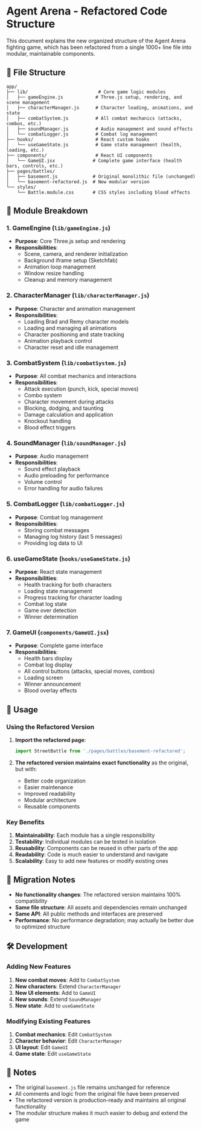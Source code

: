 # Agent Arena - Refactored Code Structure

This document explains the new organized structure of the Agent Arena fighting game, which has been refactored from a single 1000+ line file into modular, maintainable components.

## 📁 File Structure

```
app/
├── lib/                          # Core game logic modules
│   ├── gameEngine.js            # Three.js setup, rendering, and scene management
│   ├── characterManager.js      # Character loading, animations, and state
│   ├── combatSystem.js          # All combat mechanics (attacks, combos, etc.)
│   ├── soundManager.js          # Audio management and sound effects
│   └── combatLogger.js          # Combat log management
├── hooks/                       # React custom hooks
│   └── useGameState.js          # Game state management (health, loading, etc.)
├── components/                  # React UI components
│   └── GameUI.jsx              # Complete game interface (health bars, controls, etc.)
├── pages/battles/
│   ├── basement.js             # Original monolithic file (unchanged)
│   └── basement-refactored.js  # New modular version
└── styles/
    └── Battle.module.css       # CSS styles including blood effects
```

## 🔧 Module Breakdown

### 1. GameEngine (`lib/gameEngine.js`)

- **Purpose**: Core Three.js setup and rendering
- **Responsibilities**:
  - Scene, camera, and renderer initialization
  - Background iframe setup (Sketchfab)
  - Animation loop management
  - Window resize handling
  - Cleanup and memory management

### 2. CharacterManager (`lib/characterManager.js`)

- **Purpose**: Character and animation management
- **Responsibilities**:
  - Loading Brad and Remy character models
  - Loading and managing all animations
  - Character positioning and state tracking
  - Animation playback control
  - Character reset and idle management

### 3. CombatSystem (`lib/combatSystem.js`)

- **Purpose**: All combat mechanics and interactions
- **Responsibilities**:
  - Attack execution (punch, kick, special moves)
  - Combo system
  - Character movement during attacks
  - Blocking, dodging, and taunting
  - Damage calculation and application
  - Knockout handling
  - Blood effect triggers

### 4. SoundManager (`lib/soundManager.js`)

- **Purpose**: Audio management
- **Responsibilities**:
  - Sound effect playback
  - Audio preloading for performance
  - Volume control
  - Error handling for audio failures

### 5. CombatLogger (`lib/combatLogger.js`)

- **Purpose**: Combat log management
- **Responsibilities**:
  - Storing combat messages
  - Managing log history (last 5 messages)
  - Providing log data to UI

### 6. useGameState (`hooks/useGameState.js`)

- **Purpose**: React state management
- **Responsibilities**:
  - Health tracking for both characters
  - Loading state management
  - Progress tracking for character loading
  - Combat log state
  - Game over detection
  - Winner determination

### 7. GameUI (`components/GameUI.jsx`)

- **Purpose**: Complete game interface
- **Responsibilities**:
  - Health bars display
  - Combat log display
  - All control buttons (attacks, special moves, combos)
  - Loading screen
  - Winner announcement
  - Blood overlay effects

## 🚀 Usage

### Using the Refactored Version

1. **Import the refactored page**:

   ```javascript
   import StreetBattle from './pages/battles/basement-refactored';
   ```

2. **The refactored version maintains exact functionality** as the original, but with:
   - Better code organization
   - Easier maintenance
   - Improved readability
   - Modular architecture
   - Reusable components

### Key Benefits

1. **Maintainability**: Each module has a single responsibility
2. **Testability**: Individual modules can be tested in isolation
3. **Reusability**: Components can be reused in other parts of the app
4. **Readability**: Code is much easier to understand and navigate
5. **Scalability**: Easy to add new features or modify existing ones

## 🔄 Migration Notes

- **No functionality changes**: The refactored version maintains 100% compatibility
- **Same file structure**: All assets and dependencies remain unchanged
- **Same API**: All public methods and interfaces are preserved
- **Performance**: No performance degradation; may actually be better due to optimized structure

## 🛠️ Development

### Adding New Features

1. **New combat moves**: Add to `CombatSystem`
2. **New characters**: Extend `CharacterManager`
3. **New UI elements**: Add to `GameUI`
4. **New sounds**: Extend `SoundManager`
5. **New state**: Add to `useGameState`

### Modifying Existing Features

1. **Combat mechanics**: Edit `CombatSystem`
2. **Character behavior**: Edit `CharacterManager`
3. **UI layout**: Edit `GameUI`
4. **Game state**: Edit `useGameState`

## 📝 Notes

- The original `basement.js` file remains unchanged for reference
- All comments and logic from the original file have been preserved
- The refactored version is production-ready and maintains all original functionality
- The modular structure makes it much easier to debug and extend the game
